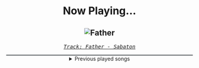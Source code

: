 <div align="center"> 
<h1>Now Playing...</h1>

![Father](https://i.scdn.co/image/ab67616d00001e025c10731c43c23715b0dfa2b2)
--
_<samp><a href="https://open.spotify.com/track/6pPCkAzVYapjObH73BWu9t">Track: Father - Sabaton</a></samp>_

<div style="border: 1px #4B5054 solid"></div>
<details>
  <summary>
    Previous played songs
  </summary>
  <table>
    <thead>
      <tr>
        <th>
          Artist
        </th>
        <th>
          Song
        </th>
        <th>
          Link
        </th>
      </tr>
    </thead>
    <tbody>
      <tr><td>Sabaton</td><td>Father</td><td><a href="https://open.spotify.com/track/6pPCkAzVYapjObH73BWu9t">https://open.spotify.com/track/6pPCkAzVYapjObH73BWu9t</a></td></tr><tr><td>Anbu Monastir</td><td>Dattebayo</td><td><a href="https://open.spotify.com/track/0fVgS14RhyOpQ5oGuoHbE0">https://open.spotify.com/track/0fVgS14RhyOpQ5oGuoHbE0</a></td></tr><tr><td>Sleep Token</td><td>Take Me Back To Eden</td><td><a href="https://open.spotify.com/track/2Gt7fjNlx901pPRkvBiNBZ">https://open.spotify.com/track/2Gt7fjNlx901pPRkvBiNBZ</a></td></tr><tr><td>Polaris</td><td>Inhumane</td><td><a href="https://open.spotify.com/track/36K5KSqFJOCN9YLmSTkXrG">https://open.spotify.com/track/36K5KSqFJOCN9YLmSTkXrG</a></td></tr><tr><td>blessthefall</td><td>Wake The Dead</td><td><a href="https://open.spotify.com/track/7cLEpyYMAgQh3x0oX6scp3">https://open.spotify.com/track/7cLEpyYMAgQh3x0oX6scp3</a></td></tr><tr><td>Polaris</td><td>Inhumane</td><td><a href="https://open.spotify.com/track/36K5KSqFJOCN9YLmSTkXrG">https://open.spotify.com/track/36K5KSqFJOCN9YLmSTkXrG</a></td></tr><tr><td>blessthefall</td><td>Wake The Dead</td><td><a href="https://open.spotify.com/track/7cLEpyYMAgQh3x0oX6scp3">https://open.spotify.com/track/7cLEpyYMAgQh3x0oX6scp3</a></td></tr><tr><td>Polaris</td><td>Inhumane</td><td><a href="https://open.spotify.com/track/36K5KSqFJOCN9YLmSTkXrG">https://open.spotify.com/track/36K5KSqFJOCN9YLmSTkXrG</a></td></tr><tr><td>blessthefall</td><td>Wake The Dead</td><td><a href="https://open.spotify.com/track/7cLEpyYMAgQh3x0oX6scp3">https://open.spotify.com/track/7cLEpyYMAgQh3x0oX6scp3</a></td></tr><tr><td>Spiritbox</td><td>The Void</td><td><a href="https://open.spotify.com/track/6TuoAUJFtdz4OMshZeaKHW">https://open.spotify.com/track/6TuoAUJFtdz4OMshZeaKHW</a></td></tr><tr><td>Atreyu</td><td>Drowning</td><td><a href="https://open.spotify.com/track/4l0UQ0zDIPYaaa5FF2Kvwt">https://open.spotify.com/track/4l0UQ0zDIPYaaa5FF2Kvwt</a></td></tr><tr><td>Architects</td><td>a new moral low ground</td><td><a href="https://open.spotify.com/track/2XNJNwSOq8tLWhQ5a9sGBb">https://open.spotify.com/track/2XNJNwSOq8tLWhQ5a9sGBb</a></td></tr><tr><td>Incendiary</td><td>Bite The Hook</td><td><a href="https://open.spotify.com/track/3aOCnkGig7Zz7oXCW2OqpM">https://open.spotify.com/track/3aOCnkGig7Zz7oXCW2OqpM</a></td></tr><tr><td>Elegant Weapons</td><td>Do Or Die</td><td><a href="https://open.spotify.com/track/4QCUR8rFIqwHO3qsDOmXhM">https://open.spotify.com/track/4QCUR8rFIqwHO3qsDOmXhM</a></td></tr><tr><td>Avatar</td><td>The Dirt I'm Buried In</td><td><a href="https://open.spotify.com/track/4sg5Vfd2fM6Y8gMz5VYXz6">https://open.spotify.com/track/4sg5Vfd2fM6Y8gMz5VYXz6</a></td></tr><tr><td>Ghost</td><td>Jesus He Knows Me</td><td><a href="https://open.spotify.com/track/1zd8h6ho3mlbhkZnADHVzP">https://open.spotify.com/track/1zd8h6ho3mlbhkZnADHVzP</a></td></tr><tr><td>alt.</td><td>A.D.D</td><td><a href="https://open.spotify.com/track/0UsnlmGAFHq4psggQczhjn">https://open.spotify.com/track/0UsnlmGAFHq4psggQczhjn</a></td></tr><tr><td>Of Mice & Men</td><td>Obsolete</td><td><a href="https://open.spotify.com/track/0FCY8j3JRrZ2ynRUdMK9pS">https://open.spotify.com/track/0FCY8j3JRrZ2ynRUdMK9pS</a></td></tr><tr><td>Pop Evil</td><td>Dead Reckoning</td><td><a href="https://open.spotify.com/track/4X91JzJfMO32JiyRe62Alv">https://open.spotify.com/track/4X91JzJfMO32JiyRe62Alv</a></td></tr><tr><td>Cradle Of Filth</td><td>She Is A Fire</td><td><a href="https://open.spotify.com/track/2UUdrD1fFXGOUKBLHQoUPN">https://open.spotify.com/track/2UUdrD1fFXGOUKBLHQoUPN</a></td></tr>
    </tbody>
  </table>
</details>

</div>
